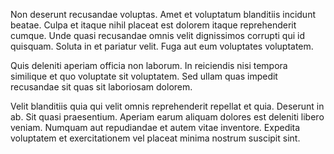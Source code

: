 Non deserunt recusandae voluptas. Amet et voluptatum blanditiis incidunt beatae. Culpa et itaque nihil placeat est dolorem itaque reprehenderit cumque. Unde quasi recusandae omnis velit dignissimos corrupti qui id quisquam. Soluta in et pariatur velit. Fuga aut eum voluptates voluptatem.
 Quis deleniti aperiam officia non laborum. In reiciendis nisi tempora similique et quo voluptate sit voluptatem. Sed ullam quas impedit recusandae sit quas sit laboriosam dolorem.
 Velit blanditiis quia qui velit omnis reprehenderit repellat et quia. Deserunt in ab. Sit quasi praesentium. Aperiam earum aliquam dolores est deleniti libero veniam. Numquam aut repudiandae et autem vitae inventore. Expedita voluptatem et exercitationem vel placeat minima nostrum suscipit sint.